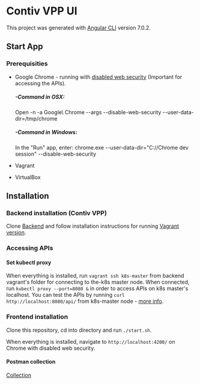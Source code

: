 # Contiv VPP UI

This project was generated with [Angular CLI](https://github.com/angular/angular-cli) version 7.0.2.

## Start App

### Prerequisities

- Google Chrome - running with [disabled web security](https://stackoverflow.com/questions/3102819/disable-same-origin-policy-in-chrome) (Important for accessing the APIs).
    ##### -Command in OSX:
    Open -n -a Google\ Chrome --args --disable-web-security --user-data-dir=/tmp/chrome
    ##### -Command in Windows:
    In the "Run" app, enter: chrome.exe --user-data-dir="C://Chrome dev session" --disable-web-security

- Vagrant
- VirtualBox

## Installation

### Backend installation (Contiv VPP)
Clone [Backend](https://github.com/contiv/vpp.git) and follow installation instructions for running [Vagrant version](https://github.com/contiv/vpp/tree/master/vagrant).

### Accessing APIs

#### Set kubectl proxy
When everything is installed, run `vagrant ssh k8s-master` from backend vagrant's folder for connecting to the-k8s master node. When connected, run `kubectl proxy --port=8080 &` in order to access APIs on k8s master's localhost. You can test the APIs by running `curl http://localhost:8080/api/` from k8s-master node - [more info](https://kubernetes.io/docs/tasks/access-application-cluster/access-cluster/).

### Frontend installation
Clone this repository, cd into directory and run `./start.sh`.

When everything is installed, navigate to `http://localhost:4200/` on Chrome with disabled web security.

#### Postman collection
[Collection](./data/ContivVPP.postman_collection.json)
